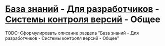 # [База знаний](./../../../README.md) - [Для разработчиков](./../../../ForDevelopers/index.md) - [Системы контроля версий](./../../VersionControlSystems/index.md) - Общее

TODO: Сформулировать описание раздела "База знаний - Для разработчиков - Системы контроля версий - Общее"
